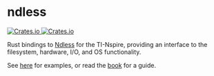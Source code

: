 # ndless
<p>
  <a href="https://crates.io/crates/ndless">
    <img alt="Crates.io" src="https://img.shields.io/crates/v/ndless.svg">
  </a>
  <a href="https://docs.rs/ndless">
    <img alt="Crates.io" src="https://docs.rs/ndless/badge.svg">
  </a>
</p>

Rust bindings to [Ndless] for the TI-Nspire, providing an interface to
the filesystem, hardware, I/O, and OS functionality.

See [here] for examples, or read the [book] for a guide.

[ndless]: http://ndless.me/
[here]: https://github.com/lights0123/example-nspire
[book]: https://lights0123.com/ndless-rust/index.html
